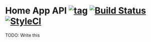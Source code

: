 # Home App API [![tag](https://img.shields.io/github/tag/namelivia/home-app-api.svg)](https://github.com/namelivia/home-app-api/releases) [![Build Status](https://travis-ci.com/namelivia/home-app-api.svg?branch=master)](https://travis-ci.com/namelivia/home-app-api) [![StyleCI](https://github.styleci.io/repos/256973665/shield?branch=master)](https://github.styleci.io/repos/256973665)
TODO: Write this
